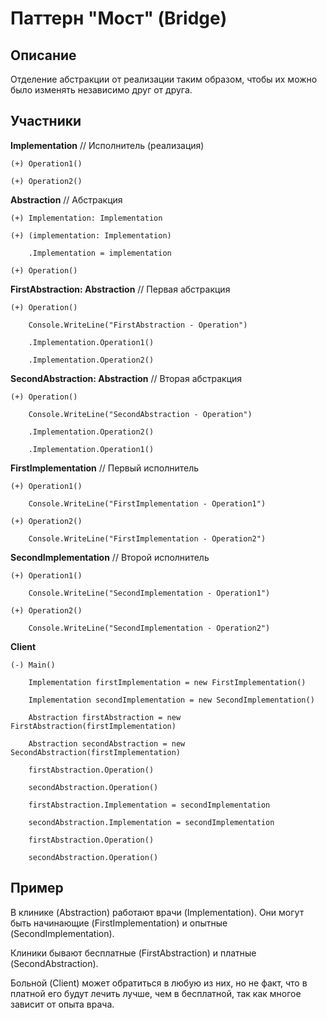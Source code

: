 ﻿# Паттерн "Мост" (Bridge)

## Описание

Отделение абстракции от реализации таким образом, чтобы их можно было изменять независимо друг от друга.

## Участники

**Implementation** // Исполнитель (реализация)

	(+) Operation1()

	(+) Operation2()

**Abstraction** // Абстракция

	(+) Implementation: Implementation

	(+) (implementation: Implementation)

		.Implementation = implementation
	
	(+) Operation()

**FirstAbstraction: Abstraction** // Первая абстракция

	(+) Operation()

		Console.WriteLine("FirstAbstraction - Operation")

		.Implementation.Operation1()

		.Implementation.Operation2()

**SecondAbstraction: Abstraction** // Вторая абстракция

	(+) Operation()

		Console.WriteLine("SecondAbstraction - Operation")

		.Implementation.Operation2()

		.Implementation.Operation1()

**FirstImplementation** // Первый исполнитель

	(+) Operation1()

		Console.WriteLine("FirstImplementation - Operation1")

	(+) Operation2()

		Console.WriteLine("FirstImplementation - Operation2")

**SecondImplementation** // Второй исполнитель

	(+) Operation1()

		Console.WriteLine("SecondImplementation - Operation1")

	(+) Operation2()

		Console.WriteLine("SecondImplementation - Operation2")

**Client**

	(-) Main()

		Implementation firstImplementation = new FirstImplementation()

		Implementation secondImplementation = new SecondImplementation()

		Abstraction firstAbstraction = new FirstAbstraction(firstImplementation)

		Abstraction secondAbstraction = new SecondAbstraction(firstImplementation)

		firstAbstraction.Operation()

		secondAbstraction.Operation()

		firstAbstraction.Implementation = secondImplementation

		secondAbstraction.Implementation = secondImplementation

		firstAbstraction.Operation()

		secondAbstraction.Operation()

## Пример

В клинике (Abstraction) работают врачи (Implementation). Они могут быть начинающие (FirstImplementation) и опытные (SecondImplementation).

Клиники бывают бесплатные (FirstAbstraction) и платные (SecondAbstraction).

Больной (Client) может обратиться в любую из них, но не факт, что в платной его будут лечить лучше, чем в бесплатной, так как многое зависит от опыта врача.